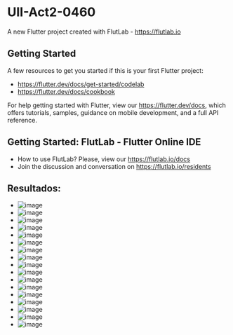 # UII-Act2-0460

A new Flutter project created with FlutLab - https://flutlab.io

## Getting Started

A few resources to get you started if this is your first Flutter project:

- https://flutter.dev/docs/get-started/codelab
- https://flutter.dev/docs/cookbook

For help getting started with Flutter, view our
https://flutter.dev/docs, which offers tutorials,
samples, guidance on mobile development, and a full API reference.

## Getting Started: FlutLab - Flutter Online IDE

- How to use FlutLab? Please, view our https://flutlab.io/docs
- Join the discussion and conversation on https://flutlab.io/residents

## Resultados:

- ![image](https://github.com/DDOrozco17/uII_act2_diaz_0460/assets/143548028/c884c480-2ae2-4ae2-acc1-415e0713132e)
- ![image](https://github.com/DDOrozco17/uII_act2_diaz_0460/assets/143548028/4c24c3c1-d56e-46f9-9600-96758c232c72)
- ![image](https://github.com/DDOrozco17/uII_act2_diaz_0460/assets/143548028/9acb8438-096b-40a4-9f43-014776d52a15)
- ![image](https://github.com/DDOrozco17/uII_act2_diaz_0460/assets/143548028/7817acec-a6cf-42db-8e87-9632033bd5a7)
- ![image](https://github.com/DDOrozco17/uII_act2_diaz_0460/assets/143548028/75223aa2-143d-4b63-8e46-fc0dace117ed)
- ![image](https://github.com/DDOrozco17/uII_act2_diaz_0460/assets/143548028/d4341d93-bd85-4abf-9bb2-22299333350a)
- ![image](https://github.com/DDOrozco17/uII_act2_diaz_0460/assets/143548028/a3f012d2-20d4-4d2d-adca-70fecba2bb21)
- ![image](https://github.com/DDOrozco17/uII_act2_diaz_0460/assets/143548028/a42a386d-6a91-48a8-91ae-69190211cd2f)
- ![image](https://github.com/DDOrozco17/uII_act2_diaz_0460/assets/143548028/b2e3335f-d9aa-4692-8d47-2fc20b4c3bc8)
- ![image](https://github.com/DDOrozco17/uII_act2_diaz_0460/assets/143548028/e2b8b9b0-6a0e-4498-befa-a4581264dba2)
- ![image](https://github.com/DDOrozco17/uII_act2_diaz_0460/assets/143548028/39e800bc-5c7e-47c2-ab6f-564a92c27b6c)
- ![image](https://github.com/DDOrozco17/uII_act2_diaz_0460/assets/143548028/43db2c0a-af44-4938-bf95-d8eec48de2ed)
- ![image](https://github.com/DDOrozco17/uII_act2_diaz_0460/assets/143548028/13475301-2218-4469-a46f-9010a3bbe996)
- ![image](https://github.com/DDOrozco17/uII_act2_diaz_0460/assets/143548028/59d83f96-7057-4ee4-89fb-40c610b7efc3)
- ![image](https://github.com/DDOrozco17/uII_act2_diaz_0460/assets/143548028/a34868c0-568f-47ff-a858-c07aca07b78b)
- ![image](https://github.com/DDOrozco17/uII_act2_diaz_0460/assets/143548028/82d4ca51-95a3-4f8d-949f-f112fddf194c)
- ![image](https://github.com/DDOrozco17/uII_act2_diaz_0460/assets/143548028/6839bcd3-b6ee-4738-a58b-9b666bd4fe94)















